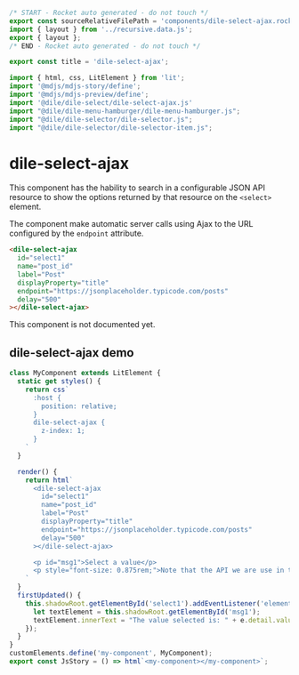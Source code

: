 ```js server
/* START - Rocket auto generated - do not touch */
export const sourceRelativeFilePath = 'components/dile-select-ajax.rocket.md';
import { layout } from '../recursive.data.js';
export { layout };
/* END - Rocket auto generated - do not touch */

export const title = 'dile-select-ajax';
```

```js script
import { html, css, LitElement } from 'lit'; 
import '@mdjs/mdjs-story/define';
import '@mdjs/mdjs-preview/define';
import '@dile/dile-select/dile-select-ajax.js'
import "@dile/dile-menu-hamburger/dile-menu-hamburger.js";
import "@dile/dile-selector/dile-selector.js";
import "@dile/dile-selector/dile-selector-item.js";
```

# dile-select-ajax

This component has the hability to search in a configurable JSON API resource to show the options returned by that resource on the ```<select>``` element.

The component make automatic server calls using Ajax to the URL configured by the ```endpoint``` attribute.

```html
<dile-select-ajax 
  id="select1"
  name="post_id"
  label="Post"
  displayProperty="title" 
  endpoint="https://jsonplaceholder.typicode.com/posts"
  delay="500"
></dile-select-ajax>
```

This component is not documented yet.

## dile-select-ajax demo

```js preview-story
class MyComponent extends LitElement {
  static get styles() {
    return css`
      :host {
        position: relative;
      }
      dile-select-ajax {
        z-index: 1;
      }
    `
  }

  render() {
    return html`
      <dile-select-ajax 
        id="select1"
        name="post_id"
        label="Post"
        displayProperty="title" 
        endpoint="https://jsonplaceholder.typicode.com/posts"
        delay="500"
      ></dile-select-ajax>

      <p id="msg1">Select a value</p>
      <p style="font-size: 0.875rem;">Note that the API we are use in this example (jsonplaceholder) does not accept filtering on like operator, so you will always recive all dataset on searches.</p>
    `
  }
  firstUpdated() {
    this.shadowRoot.getElementById('select1').addEventListener('element-changed', (e) => {
      let textElement = this.shadowRoot.getElementById('msg1');
      textElement.innerText = "The value selected is: " + e.detail.value;
    });
  }
}
customElements.define('my-component', MyComponent);
export const JsStory = () => html`<my-component></my-component>`;
```
